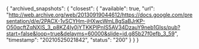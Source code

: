{
    "archived_snapshots": {
        "closest": {
            "available": true,
            "url": "http://web.archive.org/web/20130919044612/https://docs.google.com/presentation/d/e/2PACX-1vSCYHm-jHXwcWmL8gSaBJrKP-O50qcftZqNXIS_3_p8KZ4Iy0jYTKKPlPnIS5AV34DzauY9neb1Glss/pub?start=false&loop=true&delayms=60000&slide=id.g85b27f0efb_3_59",
            "timestamp": "20210525021842",
            "status": "200"
        }
    }
}
